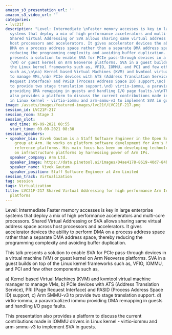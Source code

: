 ```yaml
---
amazon_s3_presentation_url: ''
amazon_s3_video_url: ''
categories:
- lvc21f
description: "Level: Intermediate \nFaster memory accesses is key in large enterprise
  systems that deploy a mix of high performance accelerators and multi-core processors.
  Shared Virtual Addressing or SVA allows sharing same virtual address space across
  host processors and accelerators. It gives accelerator devices the ability to perform
  DMA on a process address space rather than a separate DMA address space, thereby
  reducing the programming complexity and avoiding buffer duplication. \n\nThis talk
  presents a solution to enable SVA for PCIe pass-through devices in a virtual machine
  (VM) or guest kernel on Arm Neoverse platforms. SVA in a guest builds on top of
  the Linux kernel frameworks such as, VFIO, IOMMU, and PCI and few other components
  such as,\n\na) Kernel based Virtual Machines (KVM) and kvmtool virtual machine manager
  to manage VMs,\nb) PCIe devices with ATS (Address Translation Service), PRI (Page
  Request Interface) and PASID (Process Address Space ID) support,\nc) Arm SMMU-v3
  to provide two stage translation support.\nd) virtio-iommu, a paravirtualized iommu
  providing DMA remapping in guests and handling I/O page faults.\n\nThis presentation
  also provides a platform to discuss the current contributions made in IOMMU drivers
  in Linux kernel - virtio-iommu and arm-smmu-v3 to implement SVA in guests."
image: /assets/images/featured-images/lvc21f/LVC21F-217.png
session_id: LVC21F-217
session_room: Stage 3
session_slot:
  end_time: 09-09-2021 08:55
  start_time: 09-09-2021 08:30
session_speakers:
- speaker_bio: Vivek Gautam is a Staff Software Engineer in the Open Source Software
    group at Arm. He works on platform software development for Arm's Neoverse infrastructure
    reference platforms. His main focus has been on developing technology for Virtualization
    on infrastructure platforms by harnessing power of Arm IPs.
  speaker_company: Arm Ltd.
  speaker_image: https://data.pinetool.ai/images/04ae4178-8619-40d7-84b5-cd9736df6a6a.jpeg
  speaker_name: Vivek Gautam
  speaker_position: Staff Software Engineer at Arm Limited
session_track: Virtualization
tag: session
tags: Virtualization
title: LVC21F-217 Shared Virtual Addressing for high performance Arm Infrastructure
  platforms
---
```


Level: Intermediate 
Faster memory accesses is key in large enterprise systems that deploy a mix of high performance accelerators and multi-core processors. Shared Virtual Addressing or SVA allows sharing same virtual address space across host processors and accelerators. It gives accelerator devices the ability to perform DMA on a process address space rather than a separate DMA address space, thereby reducing the programming complexity and avoiding buffer duplication. 

This talk presents a solution to enable SVA for PCIe pass-through devices in a virtual machine (VM) or guest kernel on Arm Neoverse platforms. SVA in a guest builds on top of the Linux kernel frameworks such as, VFIO, IOMMU, and PCI and few other components such as,

a) Kernel based Virtual Machines (KVM) and kvmtool virtual machine manager to manage VMs,
b) PCIe devices with ATS (Address Translation Service), PRI (Page Request Interface) and PASID (Process Address Space ID) support,
c) Arm SMMU-v3 to provide two stage translation support.
d) virtio-iommu, a paravirtualized iommu providing DMA remapping in guests and handling I/O page faults.

This presentation also provides a platform to discuss the current contributions made in IOMMU drivers in Linux kernel - virtio-iommu and arm-smmu-v3 to implement SVA in guests.